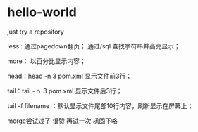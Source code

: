 # hello-world
just try a repository

less :
通过pagedown翻页；
通过/sql 查找字符串并高亮显示；

more：
以百分比显示内容；

head：head -n 3 pom.xml
显示文件前3行；

tail：tail -ｎ 3 pom.xml
显示文件后3行；

tail -f filename ：默认显示文件尾部10行内容，刷新显示在屏幕上；

merge尝试过了  很赞  再试一次 巩固下咯
